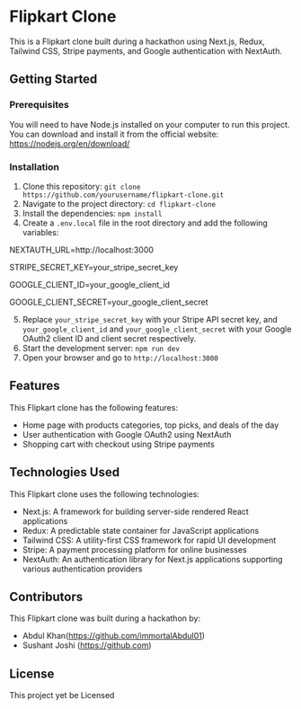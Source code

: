 # Flipkart Clone

This is a Flipkart clone built during a hackathon using Next.js, Redux, Tailwind CSS, Stripe payments, and Google authentication with NextAuth.

## Getting Started

### Prerequisites

You will need to have Node.js installed on your computer to run this project. You can download and install it from the official website: https://nodejs.org/en/download/

### Installation

1. Clone this repository: `git clone https://github.com/yourusername/flipkart-clone.git`
2. Navigate to the project directory: `cd flipkart-clone`
3. Install the dependencies: `npm install`
4. Create a `.env.local` file in the root directory and add the following variables:

NEXTAUTH_URL=http://localhost:3000

STRIPE_SECRET_KEY=your_stripe_secret_key

GOOGLE_CLIENT_ID=your_google_client_id

GOOGLE_CLIENT_SECRET=your_google_client_secret

5. Replace `your_stripe_secret_key` with your Stripe API secret key, and `your_google_client_id` and `your_google_client_secret` with your Google OAuth2 client ID and client secret respectively.
6. Start the development server: `npm run dev`
7. Open your browser and go to `http://localhost:3000`

## Features

This Flipkart clone has the following features:

- Home page with products categories, top picks, and deals of the day
- User authentication with Google OAuth2 using NextAuth
- Shopping cart with checkout using Stripe payments


## Technologies Used

This Flipkart clone uses the following technologies:

- Next.js: A framework for building server-side rendered React applications
- Redux: A predictable state container for JavaScript applications
- Tailwind CSS: A utility-first CSS framework for rapid UI development
- Stripe: A payment processing platform for online businesses
- NextAuth: An authentication library for Next.js applications supporting various authentication providers

## Contributors

This Flipkart clone was built during a hackathon by:

- Abdul Khan(https://github.com/immortalAbdul01)
- Sushant Joshi (https://github.com)

## License

This project yet be Licensed
